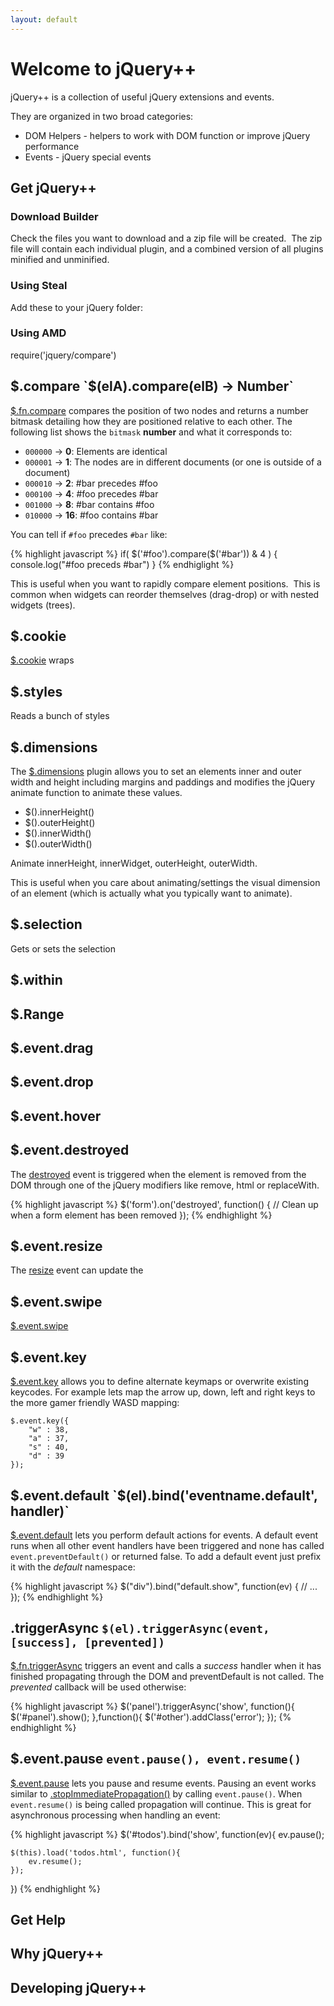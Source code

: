 ```yaml
---
layout: default
---
```


# Welcome to jQuery++

jQuery++ is a collection of useful jQuery extensions and events.

They are organized in two broad categories:

 - DOM Helpers - helpers to work with DOM function or improve jQuery performance
 - Events - jQuery special events

## Get jQuery++

### Download Builder

Check the files you want to download and a zip file will be created.  The
zip file will contain each individual plugin, and a combined version of all plugins
minified and unminified.

### Using Steal

Add these to your jQuery folder:

### Using AMD

require('jquery/compare')

## $.compare `$(elA).compare(elB) -> Number`

[$.fn.compare](http://donejs.com/docs.html#!jQuery.compare) compares
the position of two nodes and returns a number bitmask detailing how they
are positioned relative to each other. The following list shows the `bitmask` __number__ and what it corresponds to:

* `000000` -> __0__: Elements are identical
* `000001` -> __1__: The nodes are in different documents (or one is outside of a document)
* `000010` -> __2__: #bar precedes #foo
* `000100` -> __4__: #foo precedes #bar
* `001000` -> __8__: #bar contains #foo
* `010000` -> __16__: #foo contains #bar

You can tell if `#foo` precedes `#bar` like:

{% highlight javascript %}
if( $('#foo').compare($('#bar')) & 4 ) {
    console.log("#foo preceds #bar")
}
{% endhiglight %}

This is useful when you want to rapidly compare element positions.  This is
common when widgets can reorder themselves (drag-drop) or with nested widgets (trees).

## $.cookie

[$.cookie](http://donejs.com/docs.html#!jQuery.cookie) wraps


## $.styles

Reads a bunch of styles


## $.dimensions

The [$.dimensions](http://donejs.com/docs.html#!jQuery.dimensions) plugin allows you to set an elements inner and outer width and height including margins and paddings and modifies the jQuery animate function to animate these values.

* $().innerHeight()
* $().outerHeight()
* $().innerWidth()
* $().outerWidth()

Animate innerHeight, innerWidget, outerHeight, outerWidth.


This is useful when you care about animating/settings the visual dimension of an element
(which is actually what you typically want to animate).

## $.selection

Gets or sets the selection

## $.within

## $.Range



## $.event.drag

## $.event.drop

## $.event.hover

## $.event.destroyed

The [destroyed](http://donejs.com/docs.html#!jQuery.event.destroyed) event is triggered when the element is removed from the DOM through one of the jQuery modifiers like remove, html or replaceWith.

{% highlight javascript %}
$('form').on('destroyed', function() {
	// Clean up when a form element has been removed
});
{% endhighlight %}

## $.event.resize

The [resize](http://donejs.com/docs.html#!jQuery.event.resize) event can update the

## $.event.swipe

[$.event.swipe](http://donejs.com/docs.html#!jQuery.event.swipe)

## $.event.key

[$.event.key](http://donejs.com/docs.html#!jQuery.event.key) allows you to define alternate keymaps or overwrite existing keycodes. For example lets map the arrow up, down, left and right keys to the more gamer friendly WASD mapping:

	$.event.key({
		"w" : 38,
		"a" : 37,
		"s" : 40,
		"d" : 39
	});

## $.event.default `$(el).bind('eventname.default', handler)`

[$.event.default](http://donejs.com/docs.html#!jQuery.event.default) lets you perform default actions for events. A default event runs when all other event handlers have been triggered and none has called `event.preventDefault()` or returned false. To add a default event just prefix it with the *default* namespace:

{% highlight javascript %}
$("div").bind("default.show", function(ev) {
	// ...
});
{% endhighlight %}

## .triggerAsync `$(el).triggerAsync(event, [success], [prevented])`

[$.fn.triggerAsync](http://donejs.com/docs.html#!jQuery.fn.triggerAsync) triggers an event and calls a *success* handler when it has finished propagating through the DOM and preventDefault is not called. The *prevented* callback will be used otherwise:

{% highlight javascript %}
$('panel').triggerAsync('show', function(){
		$('#panel').show();
    },function(){
		$('#other').addClass('error');
});
{% endhighlight %}


## $.event.pause `event.pause(), event.resume()`

[$.event.pause](http://donejs.com/docs.html#!jQuery.event.pause) lets you pause and resume events. Pausing an event works similar to [.stopImmediatePropagation()](http://api.jquery.com/event.stopImmediatePropagation/) by calling `event.pause()`. When `event.resume()` is being called propagation will continue. This is great for asynchronous processing when handling an event:

{% highlight javascript %}
$('#todos').bind('show', function(ev){
	ev.pause();

    $(this).load('todos.html', function(){
        ev.resume();
	});
})
{% endhighlight %}

## Get Help

## Why jQuery++

## Developing jQuery++